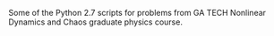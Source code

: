 Some of the Python 2.7 scripts for problems from GA TECH Nonlinear Dynamics and Chaos graduate physics course.